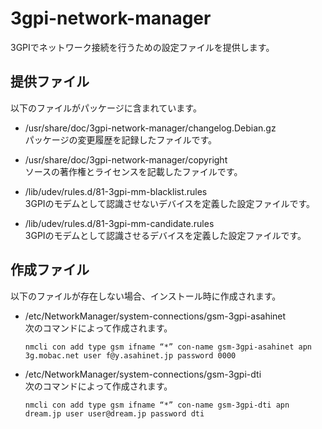 3gpi-network-manager
====================

3GPIでネットワーク接続を行うための設定ファイルを提供します。

## 提供ファイル
以下のファイルがパッケージに含まれています。

* /usr/share/doc/3gpi-network-manager/changelog.Debian.gz  
  パッケージの変更履歴を記録したファイルです。  

* /usr/share/doc/3gpi-network-manager/copyright  
  ソースの著作権とライセンスを記載したファイルです。  

* /lib/udev/rules.d/81-3gpi-mm-blacklist.rules  
  3GPIのモデムとして認識させないデバイスを定義した設定ファイルです。  

* /lib/udev/rules.d/81-3gpi-mm-candidate.rules  
  3GPIのモデムとして認識させるデバイスを定義した設定ファイルです。  

## 作成ファイル  
以下のファイルが存在しない場合、インストール時に作成されます。  

* /etc/NetworkManager/system-connections/gsm-3gpi-asahinet  
  次のコマンドによって作成されます。  
  ```
  nmcli con add type gsm ifname “*” con-name gsm-3gpi-asahinet apn 3g.mobac.net user f@y.asahinet.jp password 0000  
  ```

* /etc/NetworkManager/system-connections/gsm-3gpi-dti  
  次のコマンドによって作成されます。  
  ```
  nmcli con add type gsm ifname “*” con-name gsm-3gpi-dti apn dream.jp user user@dream.jp password dti  
  ```

